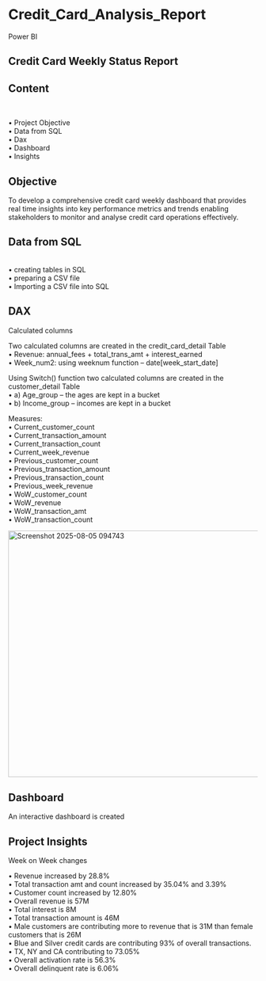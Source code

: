 # Credit_Card_Analysis_Report
Power BI
## Credit Card Weekly Status Report
## Content
<br>

•	Project Objective
<br>
•	 Data from SQL
<br>
•	 Dax
<br>
•	 Dashboard
<br>
•	 Insights

## Objective 
To develop a comprehensive credit card weekly dashboard that provides real time insights into key performance metrics and trends enabling stakeholders to monitor and analyse credit card operations effectively.
## Data from SQL
<br>
•	creating tables in SQL
<br>
•	preparing a CSV file
<br>
•	Importing a  CSV file into SQL

## DAX 
Calculated columns 
<br>

Two calculated columns are created in the credit_card_detail Table
<br>
•	Revenue: annual_fees + total_trans_amt + interest_earned
<br>
•	Week_num2: using weeknum function – date[week_start_date]
<br>

Using Switch() function two calculated columns are created in the customer_detail Table
<br>
•	a) Age_group – the ages are kept in a bucket 
<br>
•	b) Income_group – incomes are kept in a bucket

Measures:
<br>
•	Current_customer_count
<br>
•	Current_transaction_amount
<br>
•	Current_transaction_count
<br>
•	Current_week_revenue
<br>
•	Previous_customer_count
<br>
•	Previous_transaction_amount
<br>
•	Previous_transaction_count
<br>
•	Previous_week_revenue
<br>
•	WoW_customer_count
<br>
•	WoW_revenue
<br>
•	WoW_transaction_amt
<br>
•	WoW_transaction_count

<img width="909" height="498" alt="Screenshot 2025-08-05 094743" src="https://github.com/user-attachments/assets/b1519b14-a8f9-4daa-ae9d-22468effa4a4" />

## Dashboard 
An interactive dashboard is created








    























## Project Insights

Week on Week changes
<br>

•	Revenue increased by 28.8%
<br>
•	Total transaction amt and count increased by 35.04% and 3.39%
<br>
•	Customer count increased by 12.80%
<br>
•	Overall revenue is 57M
<br>
•	Total interest is 8M
<br>
•	Total transaction amount is 46M
<br>
•	Male customers are contributing more to revenue that is 31M than female customers that is 26M
<br>
•	Blue and Silver credit cards are contributing 93% of overall transactions.
<br>
•	TX, NY and CA contributing to 73.05%
<br>
•	Overall activation rate is 56.3%
<br>
•	Overall delinquent rate is 6.06%









